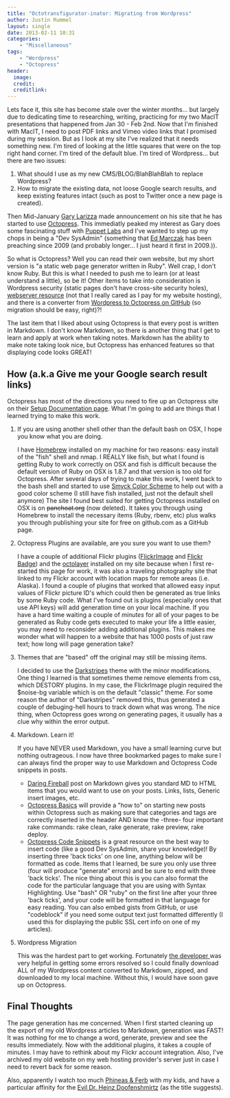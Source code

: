 ```yaml
---
title: "Octotransfigurator-inator: Migrating from Wordpress"
author: Justin Rummel
layout: single
date: 2013-02-11 10:31
categories:
    - "Miscellaneous"
tags:
    - "Wordpress"
    - "Octopress"
header:
  image:
  credit:
  creditlink:
---
```

Lets face it, this site has become stale over the winter months... but largely due to dedicating time to researching, writing, practicing for my two MacIT presentations that happened from Jan 30 - Feb 2nd. Now that I'm finished with MacIT, I need to post PDF links and Vimeo video links that I promised during my session.  But as I look at my site I've realized that it needs something new.  I'm tired of looking at the little squares that were on the top right hand corner.  I'm tired of the default blue.  I'm tired of Wordpress... but there are two issues:

1. What should I use as my new CMS/BLOG/BlahBlahBlah to replace Wordpress?
2. How to migrate the existing data, not loose Google search results, and keep existing features intact (such as post to Twitter once a new page is created).

Then Mid-January [Gary Larizza][glarizza] made announcement on his site that he has started to use [Octopress][octopress].  This immediatly peaked my interest as Gary does some fascinating stuff with [Puppet Labs][puppet] and I've wanted to step up my chops in being a "Dev SysAdmin" (something that [Ed Marczak][marczak] has been preaching since 2009 (and probably longer... I just heard it first in 2009.)).

So what is Octopress?  Well you can read their own website, but my short version is "a static web page generator written in Ruby".  Well crap, I don't know Ruby.  But this is what I needed to push me to learn (or at least understand a little), so be it!  Other items to take into consideration is Wordpress security (static pages don't have cross-site security holes), [webserver resource][pureconcepts] (not that I really cared as I pay for my website hosting), and there is a converter from [Wordpress to Octopress on GitHub][jekyll-exporter] (so migration should be easy, right)?!

The last item that I liked about using Octopress is that every post is written in Markdown.  I don't know Markdown, so there is another thing that I get to learn and apply at work when taking notes.  Markdown has the ability to make note taking look nice, but Octopress has enhanced features so that displaying code looks GREAT! 

[glarizza]: http://garylarizza.com
[octopress]: http://octopress.org
[puppet]: http://puppetlabs.com
[marczak]: http://radiotope.com
[pureconcepts]: http://jason.pureconcepts.net/2013/01/benchmark-octopress-wordpress/
[jekyll-exporter]: https://github.com/benbalter/wordpress-to-jekyll-exporter

How (a.k.a Give me your Google search result links)
---
Octopress has most of the directions you need to fire up an Octopress site on their [Setup Documentation page][setup].  What I'm going to add are things that I learned trying to make this work.

1.	If you are using another shell other than the default bash on OSX, I hope you know what you are doing.

	I have [Homebrew][brew] installed on my machine for two reasons: easy install of the "fish" shell and nmap. I REALLY like fish, but what I found is getting Ruby to work correctly on OSX and fish is difficult because the default version of Ruby on OSX is 1.8.7 and that version is too old for Octopress.  After several days of trying to make this work, I went back to the bash shell and started to use [Smyck Color Scheme][smyck] to help out with a good color scheme (I still have fish installed, just not the default shell anymore)  The site I found best suited for getting Octopress installed on OSX is on <s>panchoat.org</s> (now deleted).  It takes you through using Homebrew to install the necessary items (Ruby, rbenv, etc) plus walks you through publishing your site for free on github.com as a GitHub page. 

[setup]: http://octopress.org/docs/setup/
[brew]: http://mxcl.github.com/homebrew/ 
[smyck]: https://github.com/hukl/Smyck-Color-Scheme 

2.	Octopress Plugins are available, are you sure you want to use them?

	I have a couple of additional Flickr plugins ([FlickrImage][FlickrImage] and [Flickr Badge][FlickrBadge]) and the [octolayer][octolayer] installed on my site because when I first re-started this page for work, it was also a traveling photography site that linked to my Flickr account with location maps for remote areas (i.e. Alaska).  I found a couple of plugins that worked that allowed easy input values of Flickr picture ID's which could then be generated as true links by some Ruby code.  What I've found out is plugins (especially ones that use API keys) will add generation time on your local machine.  If you have a hard time waiting a couple of *minutes* for all of your pages to be generated as Ruby code gets executed to make your life a little easier, you may need to reconsider adding additional plugins.  This makes me wonder what will happen to a website that has 1000 posts of just raw text; how long will page generation take? 

[FlickrImage]: http://blog.pixarea.com/2012/07/fetch-images-from-flickr-to-show-in-octopress-slash-jekyll
[FlickrBadge]: https://github.com/chronon/Octopress-Flickr-Badge 
[octolayer]: https://github.com/mguentner/octolayer 

3.	Themes that are "based" off the original may still be missing items.

	I decided to use the [Darkstripes][darkstripes] theme with the minor modifications.  One thing I learned is that sometimes theme remove elements from css, which DESTORY plugins.  In my case, the FlickrImage plugin required the $noise-bg variable which is on the default "classic" theme.  For some reason the author of "Darkstripes" removed this, thus generated a couple of debuging-hell hours to track down what was wrong. The nice thing, when Octopress goes wrong on generating pages, it usually has a clue why within the error output. 

[darkstripes]: https://github.com/amelandri/darkstripes

4.	Markdown.  Learn it!

	If you have NEVER used Markdown, you have a small learning curve but nothing outrageous.  I now have three bookmarked pages to make sure I can always find the proper way to use Markdown and Octopress Code snippets in posts.

	*	[Daring Fireball][daringfireball] post on Markdown gives you standard MD to HTML items that you would want to use on your posts.  Links, lists, Generic insert images, etc. 
	*	[Octopress Basics][basics] will provide a "how to" on starting new posts within Octopress such as making sure that categories and tags are correctly inserted in the header AND know the -three- four important rake commands: rake clean, rake generate, rake preview, rake deploy.
	*	[Octopress Code Snippets][snippets] is a great resource on the best way to insert code (like a good Dev SysAdmin, share your knowledge)!  By inserting three 'back ticks' on one line, anything below will be formatted as code.  Items that I learned, be sure you only use three (four will produce "generate" errors) and be sure to end with three 'back ticks'.  The nice thing about this is you can also format the code for the particular language that you are using with Syntax Highlighting. Use "bash" OR "ruby" on the first line after your three 'back ticks', and your code will be formatted in that language for easy reading.  You can also embed gists from GitHub, or use "codeblock" if you need some output text just formatted differently (I used this for displaying the public SSL cert info on one of my articles).

[daringfireball]: http://daringfireball.net/projects/markdown/
[basics]: http://octopress.org/docs/blogging/
[snippets]: http://octopress.org/docs/blogging/code/

5.	Wordpress Migration

	This was the hardest part to get working.  Fortunately [the developer ][benbalter] was very helpful in getting some errors resolved so I could finally download ALL of my Wordpress content converted to Markdown, zipped, and downloaded to my local machine.  Without this, I would have soon gave up on Octopress. 

[benbalter]: https://github.com/benbalter 

Final Thoughts
---
The page generation has me concerned.  When I first started cleaning up the export of my old Wordpress articles to Markdown, generation was FAST!  It was nothing for me to change a word, generate, preview and see the results immediately.  Now with the additional plugins, it takes a couple of minutes.  I may have to rethink about my Flickr account integration.  Also, I've archived my old website on my web hosting provider's server just in case I need to revert back for some reason. 

Also, apparently I watch too much [Phineas & Ferb][Phineas_and_Ferb] with my kids, and have a particular affinity for the [Evil Dr. Heinz Doofenshmirtz][DoofDaily] (as the title suggests).

[Phineas_and_Ferb]: http://en.wikipedia.org/wiki/Phineas_and_Ferb
[DoofDaily]: http://en.wikipedia.org/wiki/Dr._Heinz_Doofenshmirtz